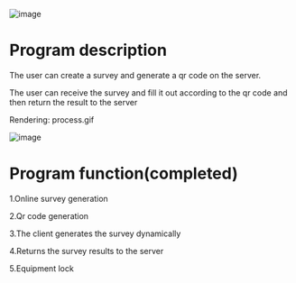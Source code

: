 ![image](https://github.com/s1483676637/survey/icon.jpg)
# Program description
The user can create a survey and generate a qr code on the server. 

The user can receive the survey and fill it out according to the qr code and then return the result to the server

Rendering: process.gif

![image](https://github.com/s1483676637/survey/process.gif)

# Program function(completed)
1.Online survey generation

2.Qr code generation

3.The client generates the survey dynamically

4.Returns the survey results to the server

5.Equipment lock
